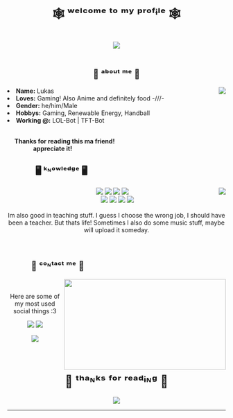 <body>
<h1 align="center"> 🕸 ʷᵉˡᶜᵒᵐᵉ ᵗᵒ ᵐʸ ᵖʳᵒᶠᶤˡᵉ 🕸 </h1>
<br>
<div align="center">
<img src="https://i.imgur.com/0xDHZff.gif">
</div>
<br>
<div>
<h2 align="center"> 🍁  ᵃᵇᵒᵘᵗ ᵐᵉ  🍁 </h2>
<img src="https://i.imgur.com/GbwHauc.gif" align="right">
<li>
<b>Name:</b> Lukas</li>
<li>
<b>Loves:</b> Gaming! Also Anime and definitely food -///-
</li>
<li>
<b>Gender:</b> he/him/Male
</li>
<li>
<b>Hobbys:</b> Gaming, Renewable Energy, Handball
</li>
<li>
<b>Working @:</b> LOL-Bot | TFT-Bot
</li>
<br>
<p><b>     Thanks for reading this ma friend!<br>
                  appreciate it!</b></p>
</div>
<div>
<h2 align="left">             🖥 ᵏᶰᵒʷˡᵉᵈᵍᵉ 🖥 </h2>
<p>
<img src="https://i.imgur.com/VIaRM2N.gif" align="right">
</div>
<div>
<p align="center"><img src="https://img.shields.io/badge/adobe%20photoshop%20-%2331A8FF.svg?&style=for-the-badge&logo=adobe%20photoshop&logoColor=white"/> <img src="https://img.shields.io/badge/python-%2314354C.svg?style=for-the-badge&logo=python&logoColor=white"/> <img src="https://img.shields.io/badge/java-%23ED8B00.svg?style=for-the-badge&logo=java&logoColor=white"/> <img src="https://img.shields.io/badge/html5-%23E34F26.svg?style=for-the-badge&logo=html5&logoColor=white"/><br>
 <img src="https://img.shields.io/badge/blender-%23F5792A.svg?style=for-the-badge&logo=blender&logoColor=white"/> <img src="https://img.shields.io/badge/javascript%20-%23323330.svg?&style=for-the-badge&logo=javascript&logoColor=%23F7DF1E"/> <img src="https://img.shields.io/badge/github-%23121011.svg?style=for-the-badge&logo=github&logoColor=white"/> <img src="https://img.shields.io/badge/SAP_Logon-%23026AA7.svg?style=for-the-badge&logo=Sap&logoColor=white"/> <br><br>
Im also good in teaching stuff. I guess I choose the wrong job, I should have been a teacher. But thats life! Sometimes I also do some music stuff, maybe will upload it someday.
</p>
<br>
<h2>           📝  ᶜᵒᶰᵗᵃᶜᵗ ᵐᵉ  📝</h2>
<img src="https://i.imgur.com/zEADLpw.gif" align="right" width="373.5px" height="208.5px">
<br>
<p align="center">Here are some of my most used social things :3</p>
<p align="center"><a href="https://twitter.com/lukavion" target="_blank"><img src="https://img.shields.io/badge/lukavion-%231DA1F2.svg?style=for-the-badge&logo=Twitter&logoColor=white"/></a> <a href="https://discord.com/users/397718007834738690/" target="_blank"><img src="https://img.shields.io/badge/Qu4rks-%237289DA.svg?style=for-the-badge&logo=discord&logoColor=white"/></a></p>
<p align="center"><a href="https://twitch.tv/qu4rks_live" target="_blank"><img src="https://img.shields.io/badge/Qu4rks_Live%20-%239146FF.svg?&style=for-the-badge&logo=Twitch&logoColor=white"/></a></p>
</div>
<br>
<div>
<h1 align="center">🖤  ᵗʰᵃᶰᵏˢ ᶠᵒʳ ʳᵉᵃᵈᶤᶰᵍ  🖤</h2>
<div align="center">
<img src="https://i.imgur.com/mBn5XT7.gif">
</div>
<hr>
</div>
</div>
</body>

